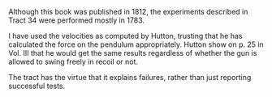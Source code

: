 Although this book was published in 1812, the experiments described in Tract 34 were performed mostly in 1783.

I have used the velocities as computed by Hutton, trusting that he has calculated the force on the pendulum appropriately.  Hutton show on p. 25 in Vol. III that he would get the same results regardless of whether the gun is allowed to swing freely in recoil or not.

The tract has the virtue that it explains failures, rather than just reporting successful tests.
